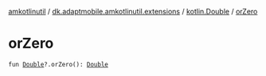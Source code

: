 [amkotlinutil](../../index.md) / [dk.adaptmobile.amkotlinutil.extensions](../index.md) / [kotlin.Double](index.md) / [orZero](or-zero.md)

# orZero

`fun `[`Double`](https://kotlinlang.org/api/latest/jvm/stdlib/kotlin/-double/index.html)`?.orZero(): `[`Double`](https://kotlinlang.org/api/latest/jvm/stdlib/kotlin/-double/index.html)